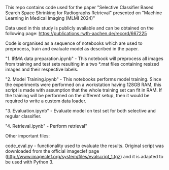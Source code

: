 This repo contains code used for the paper "Selective Classifier Based Search Space Shrinking for Radiographs Retrieval" presented on "Machine Learning in Medical Imaging (MLMI 2024)"

Data used in this study is publicly available and can be obtained on the following page: https://publications.rwth-aachen.de/record/667225



Code is organised as a sequence of notebooks which are used to preprocess, train and evaluate model as described in the paper.


"1. IRMA data preparation.ipynb" - This notebook will preprocess all images from training and test sets resulting in a two *.mat files containing resized images and their respective labels.

"2. Model Training.ipynb" - This notebooks performs model training. Since the experiments were performed on a workstation having 128GB RAM, this script is made with assumption that the whole training set can fit in RAM. If the training will be performed on the different setup, then it would be required to write a custom data loader.

"3. Evaluation.ipynb" -  Evaluate model on test set for both selective and regular classifier.

"4. Retrieval.ipynb" - Perform retrieval"

Other important files:

code_eval.py - functionality used to evaluate the results. Original script was downloaded from the official imageclef page (http://www.imageclef.org/system/files/evalscript_1.tgz) and it is adapted to be used with Python 3.
